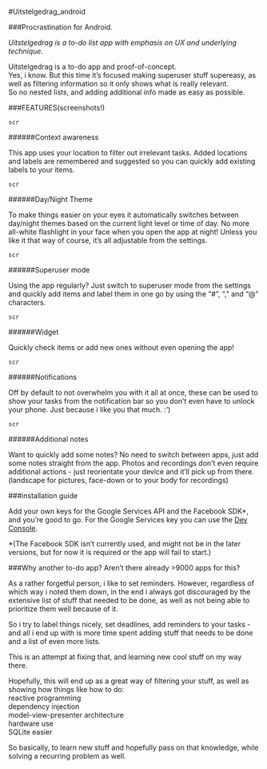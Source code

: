 #Uitstelgedrag_android

###Procrastination for Android.

_Uitstelgedrag is a to-do list app with emphasis on UX and underlying technique._

Uitstelgedrag is a to-do app and proof-of-concept.  
Yes, i know. But this time it’s focused making superuser stuff supereasy, as well as filtering information so it only shows what is really relevant.   
So no nested lists, and adding additional info made as easy as possible.  

###FEATURES(screenshots!)

    scr

######Context awareness

This app uses your location to filter out irrelevant tasks. Added locations and labels are remembered and suggested so you can quickly add existing labels to your items.  

    scr

######Day/Night Theme

To make things easier on your eyes it automatically switches between day/night themes based on the current light level or time of day. No more all-white flashlight in your face when you open the app at night! Unless you like it that way of course, it’s all adjustable from the settings.  
    
    scr

######Superuser mode

Using the app regularly? Just switch to superuser mode from the settings and quickly add items and label them in one go by using the “#”, “,” and “@” characters.  

    scr

######Widget

Quickly check items or add new ones without even opening the app!  

    scr

######Notifications

Off by default to not overwhelm you with it all at once, these can be used to show your tasks from the notification bar so you don’t even have to unlock your phone. Just because i like you that much. :’)  

    scr

######Additional notes

Want to quickly add some notes? No need to switch between apps, just add some notes straight from the app. Photos and recordings don’t even require additional actions - just reorientate your device and it’ll pick up from there. (landscape for pictures, face-down or to your body for recordings)  

###installation guide

Add your own keys for the Google Services API and the Facebook SDK*, and you’re good to go. For the Google Services key you can use the [Dev Console](https://console.developers.google.com/?pli=1).  

*(The Facebook SDK isn’t currently used, and might not be in the later versions, but for now it is required or the app will fail to start.)  

###Why another to-do app? Aren’t there already >9000 apps for this?

As a rather forgetful person, i like to set reminders. However, regardless of which way i noted them down, in the end i always got discouraged by the extensive list of stuff that needed to be done, as well as not being able to prioritize them well because of it.  

So i try to label things nicely, set deadlines, add reminders to your tasks - and all i end up with is more time spent adding stuff that needs to be done and a list of even more lists.  

This is an attempt at fixing that, and learning new cool stuff on my way there.  

Hopefully, this will end up as a great way of filtering your stuff, as well as showing how things like how to do:  
reactive programming  
dependency injection  
model-view-presenter architecture  
hardware use  
SQLite easier  

So basically, to learn new stuff and hopefully pass on that knowledge, while solving a recurring problem as well.  

